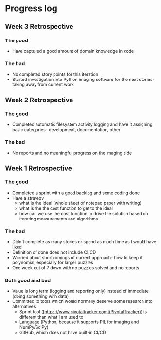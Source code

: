 # Progress log

## Week 3 Retrospective

### The good

* Have captured a good amount of domain knowledge in code

### The bad

* No completed story points for this iteration
* Started investigation into Python imaging software for the next stories- taking away from current work

## Week 2 Retrospective

### The good

* Completed automatic filesystem activity logging and have it assigning basic
  categories- development, documentation, other

### The bad

* No reports and no meaningful progress on the imaging side

## Week 1 Retrospective

### The good

* Completed a sprint with a good backlog and some coding done
* Have a strategy
    * what is the ideal (whole sheet of notepad paper with writing)
    * what is the the cost function to get to the ideal
    * how can we use the cost function to drive the solution based on iterating measurements and algorithms

### The bad

* Didn't complete as many stories or spend as much time as I would have liked
* Definition of done does not include CI/CD
* Worried about shortcomings of current approach- how to keep it polynomial, especially for larger puzzles
* One week out of 7 down with no puzzles solved and no reports

### Both good and bad

* Value is long term (logging and reporting only) instead of immediate (doing something with data)
* Committed to tools which would normally deserve some research into alternatives
    * Sprint tool ([https://www.pivotaltracker.com](PivotalTracker)) is different than what I am used to
    * Language (Python, because it supports PIL for imaging and NumPy/SciPy)
    * GitHub, which does not have built-in CI/CD

